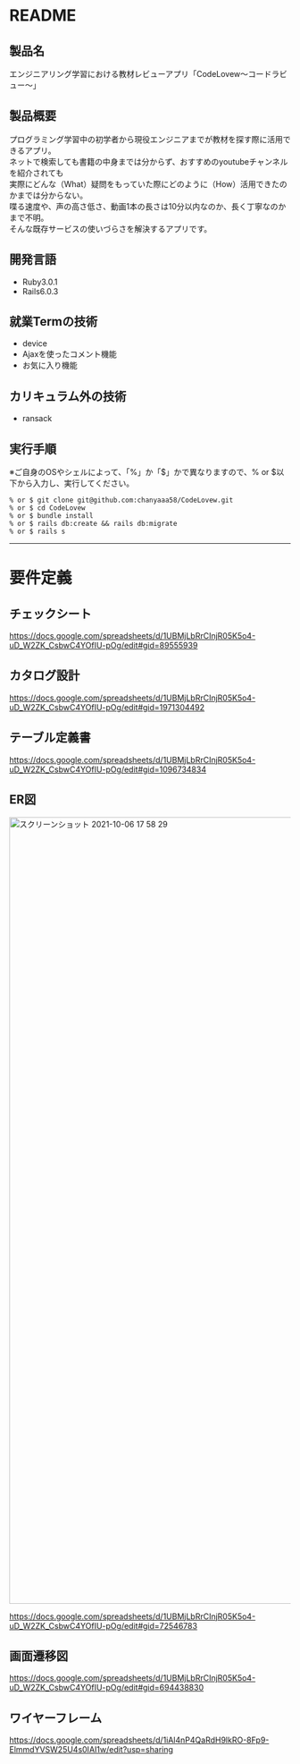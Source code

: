 # README

## 製品名

エンジニアリング学習における教材レビューアプリ「CodeLovew〜コードラビュー〜」

## 製品概要

プログラミング学習中の初学者から現役エンジニアまでが教材を探す際に活用できるアプリ。<br>
ネットで検索しても書籍の中身までは分からず、おすすめのyoutubeチャンネルを紹介されても<br>
実際にどんな（What）疑問をもっていた際にどのように（How）活用できたのかまでは分からない。<br>
喋る速度や、声の高さ低さ、動画1本の長さは10分以内なのか、長く丁寧なのかまで不明。<br>
そんな既存サービスの使いづらさを解決するアプリです。


## 開発言語

- Ruby3.0.1
- Rails6.0.3

## 就業Termの技術

- device
- Ajaxを使ったコメント機能
- お気に入り機能

## カリキュラム外の技術

- ransack

## 実行手順

※ご自身のOSやシェルによって、「%」か「$」かで異なりますので、% or $以下から入力し、実行してください。

```
% or $ git clone git@github.com:chanyaaa58/CodeLovew.git
% or $ cd CodeLovew
% or $ bundle install
% or $ rails db:create && rails db:migrate
% or $ rails s
```

***

# 要件定義

## チェックシート

https://docs.google.com/spreadsheets/d/1UBMjLbRrCInjR05K5o4-uD_W2ZK_CsbwC4YOfIU-pOg/edit#gid=89555939

## カタログ設計

https://docs.google.com/spreadsheets/d/1UBMjLbRrCInjR05K5o4-uD_W2ZK_CsbwC4YOfIU-pOg/edit#gid=1971304492

## テーブル定義書

https://docs.google.com/spreadsheets/d/1UBMjLbRrCInjR05K5o4-uD_W2ZK_CsbwC4YOfIU-pOg/edit#gid=1096734834

## ER図
<img width="1407" alt="スクリーンショット 2021-10-06 17 58 29" src="https://user-images.githubusercontent.com/86763220/136173160-58998069-8dec-49b3-95a5-5d8b2637b6cf.png">

https://docs.google.com/spreadsheets/d/1UBMjLbRrCInjR05K5o4-uD_W2ZK_CsbwC4YOfIU-pOg/edit#gid=72546783

## 画面遷移図

https://docs.google.com/spreadsheets/d/1UBMjLbRrCInjR05K5o4-uD_W2ZK_CsbwC4YOfIU-pOg/edit#gid=694438830

## ワイヤーフレーム

https://docs.google.com/spreadsheets/d/1iAl4nP4QaRdH9lkRO-8Fp9-ElmmdYVSW25U4s0IAI1w/edit?usp=sharing








